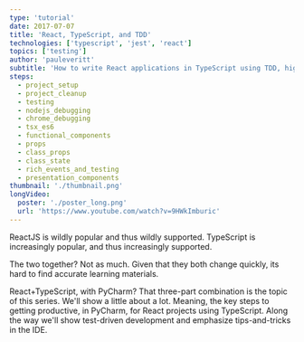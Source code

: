 ```yaml
---
type: 'tutorial'
date: 2017-07-07
title: 'React, TypeScript, and TDD'
technologies: ['typescript', 'jest', 'react']
topics: ['testing']
author: 'pauleveritt'
subtitle: 'How to write React applications in TypeScript using TDD, highlighting features of the IDE'
steps:
  - project_setup
  - project_cleanup
  - testing
  - nodejs_debugging
  - chrome_debugging
  - tsx_es6
  - functional_components
  - props
  - class_props
  - class_state
  - rich_events_and_testing
  - presentation_components
thumbnail: './thumbnail.png'
longVideo:
  poster: './poster_long.png'
  url: 'https://www.youtube.com/watch?v=9HWkImburic'
---
```


ReactJS is wildly popular and thus wildly supported. TypeScript is increasingly popular, 
and thus increasingly supported.

The two together? Not as much. Given that they both change quickly, its
hard to find accurate learning materials.

React+TypeScript, with PyCharm? That three-part combination is the topic
of this series. We'll show a little about a lot. Meaning, the key steps
to getting productive, in PyCharm, for React projects using TypeScript. Along
the way we'll show test-driven development and emphasize tips-and-tricks in
the IDE.

